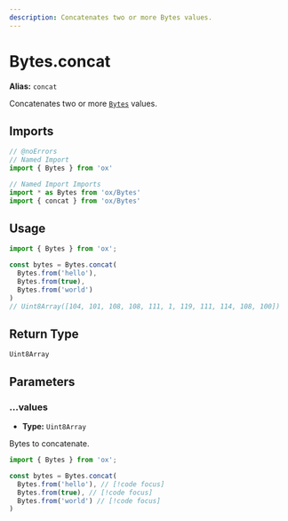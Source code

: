 ```yaml
---
description: Concatenates two or more Bytes values.
---
```


# Bytes.concat 

**Alias:** `concat`

Concatenates two or more [`Bytes`](/api/bytes) values.

## Imports

```ts twoslash
// @noErrors
// Named Import 
import { Bytes } from 'ox'

// Named Import Imports
import * as Bytes from 'ox/Bytes'
import { concat } from 'ox/Bytes'
```

## Usage

```ts twoslash
import { Bytes } from 'ox';

const bytes = Bytes.concat(
  Bytes.from('hello'), 
  Bytes.from(true), 
  Bytes.from('world')
)
// Uint8Array([104, 101, 108, 108, 111, 1, 119, 111, 114, 108, 100])
```

## Return Type

`Uint8Array`

## Parameters

### ...values

- **Type:** `Uint8Array`

Bytes to concatenate.

```ts twoslash
import { Bytes } from 'ox';

const bytes = Bytes.concat(
  Bytes.from('hello'), // [!code focus]
  Bytes.from(true), // [!code focus]
  Bytes.from('world') // [!code focus]
)
```
